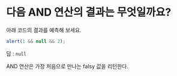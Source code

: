 # 다음 AND 연산의 결과는 무엇일까요?

아래 코드의 결과를 예측해 보세요.

```javascript
alert(1 && null && 2);
```

답 : `null`

AND 연산은 가장 처음으로 만나는 falsy 값을 리턴한다.

